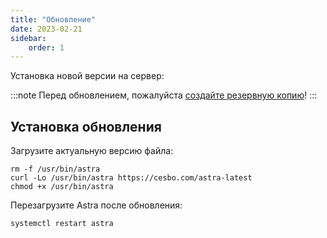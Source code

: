 ```yaml
---
title: "Обновление"
date: 2023-02-21
sidebar:
    order: 1
---
```


Установка новой версии на сервер:

:::note
Перед обновлением, пожалуйста [создайте резервную копию](/ru/astra/admin-guide/backup)!
:::

## Установка обновления[](/ru/astra/admin-guide/update#install-update)

Загрузите актуальную версию файла:

```
rm -f /usr/bin/astra
curl -Lo /usr/bin/astra https://cesbo.com/astra-latest
chmod +x /usr/bin/astra
```

Перезагрузите Astra после обновления:

```
systemctl restart astra
```
